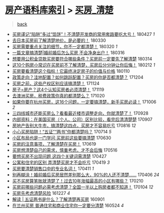 [房产语料库索引](../../README.md)  > [买房_清楚](买房_清楚.md)
====
> [back](../README.md)

- [买房谨记“陷阱”多过“馅饼”！不清楚开发商的常用套路要吃大亏！](http://jkwz.applinzi.com/ittc/7096699817520792592.html#%E4%B9%B0%E6%88%BF%E8%B0%A8%E8%AE%B0%E2%80%9C%E9%99%B7%E9%98%B1%E2%80%9D%E5%A4%9A%E8%BF%87%E2%80%9C%E9%A6%85%E9%A5%BC%E2%80%9D%EF%BC%81%E4%B8%8D%E6%B8%85%E6%A5%9A%E5%BC%80%E5%8F%91%E5%95%86%E7%9A%84%E5%B8%B8%E7%94%A8%E5%A5%97%E8%B7%AF%E8%A6%81%E5%90%83%E5%A4%A7%E4%BA%8F%EF%BC%81) 180427 *1* 
- [去日本买房前了解清楚地价，是必要的！](http://jkwz.applinzi.com/ittc/7086228973615055879.html#%E5%8E%BB%E6%97%A5%E6%9C%AC%E4%B9%B0%E6%88%BF%E5%89%8D%E4%BA%86%E8%A7%A3%E6%B8%85%E6%A5%9A%E5%9C%B0%E4%BB%B7%EF%BC%8C%E6%98%AF%E5%BF%85%E8%A6%81%E7%9A%84%EF%BC%81) 180330  
- [买房需要重点关注的细节，你不一定都清楚！](http://jkwz.applinzi.com/ittc/7082499280600564746.html#%E4%B9%B0%E6%88%BF%E9%9C%80%E8%A6%81%E9%87%8D%E7%82%B9%E5%85%B3%E6%B3%A8%E7%9A%84%E7%BB%86%E8%8A%82%EF%BC%8C%E4%BD%A0%E4%B8%8D%E4%B8%80%E5%AE%9A%E9%83%BD%E6%B8%85%E6%A5%9A%EF%BC%81) 180320 *1* 
- [一篇文章搞清楚|婚前婚后怎么买房 不会净身出户！](http://jkwz.applinzi.com/ittc/7081131565713458193.html#%E4%B8%80%E7%AF%87%E6%96%87%E7%AB%A0%E6%90%9E%E6%B8%85%E6%A5%9A%7C%E5%A9%9A%E5%89%8D%E5%A9%9A%E5%90%8E%E6%80%8E%E4%B9%88%E4%B9%B0%E6%88%BF+%E4%B8%8D%E4%BC%9A%E5%87%80%E8%BA%AB%E5%87%BA%E6%88%B7%EF%BC%81) 180316  
- [想要用公积金贷款买房要符合哪些条件？买房前一定要先了解清楚](http://jkwz.applinzi.com/ittc/7080276896879477771.html#%E6%83%B3%E8%A6%81%E7%94%A8%E5%85%AC%E7%A7%AF%E9%87%91%E8%B4%B7%E6%AC%BE%E4%B9%B0%E6%88%BF%E8%A6%81%E7%AC%A6%E5%90%88%E5%93%AA%E4%BA%9B%E6%9D%A1%E4%BB%B6%EF%BC%9F%E4%B9%B0%E6%88%BF%E5%89%8D%E4%B8%80%E5%AE%9A%E8%A6%81%E5%85%88%E4%BA%86%E8%A7%A3%E6%B8%85%E6%A5%9A) 180314  
- [这10个购房小常识在买房前不了解清楚，买房后分分钟让你后悔！](http://jkwz.applinzi.com/ittc/7068836606167745542.html#%E8%BF%9910%E4%B8%AA%E8%B4%AD%E6%88%BF%E5%B0%8F%E5%B8%B8%E8%AF%86%E5%9C%A8%E4%B9%B0%E6%88%BF%E5%89%8D%E4%B8%8D%E4%BA%86%E8%A7%A3%E6%B8%85%E6%A5%9A%EF%BC%8C%E4%B9%B0%E6%88%BF%E5%90%8E%E5%88%86%E5%88%86%E9%92%9F%E8%AE%A9%E4%BD%A0%E5%90%8E%E6%82%94%EF%BC%81) 180212 *1* 
- [买房要看清楚这个指标！它最终决定房子的价值与价格](http://jkwz.applinzi.com/ittc/7056871029362656273.html#%E4%B9%B0%E6%88%BF%E8%A6%81%E7%9C%8B%E6%B8%85%E6%A5%9A%E8%BF%99%E4%B8%AA%E6%8C%87%E6%A0%87%EF%BC%81%E5%AE%83%E6%9C%80%E7%BB%88%E5%86%B3%E5%AE%9A%E6%88%BF%E5%AD%90%E7%9A%84%E4%BB%B7%E5%80%BC%E4%B8%8E%E4%BB%B7%E6%A0%BC) 180110  
- [政策走向？洼地配置？如何跳跃配置？买房的你是否都清楚？](http://jkwz.applinzi.com/ittc/7043233196546720784.html#%E6%94%BF%E7%AD%96%E8%B5%B0%E5%90%91%EF%BC%9F%E6%B4%BC%E5%9C%B0%E9%85%8D%E7%BD%AE%EF%BC%9F%E5%A6%82%E4%BD%95%E8%B7%B3%E8%B7%83%E9%85%8D%E7%BD%AE%EF%BC%9F%E4%B9%B0%E6%88%BF%E7%9A%84%E4%BD%A0%E6%98%AF%E5%90%A6%E9%83%BD%E6%B8%85%E6%A5%9A%EF%BC%9F) 171204  
- [买房之前，这些产权区别应该搞清楚！](http://jkwz.applinzi.com/ittc/7039422710411691025.html#%E4%B9%B0%E6%88%BF%E4%B9%8B%E5%89%8D%EF%BC%8C%E8%BF%99%E4%BA%9B%E4%BA%A7%E6%9D%83%E5%8C%BA%E5%88%AB%E5%BA%94%E8%AF%A5%E6%90%9E%E6%B8%85%E6%A5%9A%EF%BC%81) 171124  
- [房子=房产？这4个认知买房者必须清楚！](http://jkwz.applinzi.com/ittc/7036979963914355729.html#%E6%88%BF%E5%AD%90%3D%E6%88%BF%E4%BA%A7%EF%BC%9F%E8%BF%994%E4%B8%AA%E8%AE%A4%E7%9F%A5%E4%B9%B0%E6%88%BF%E8%80%85%E5%BF%85%E9%A1%BB%E6%B8%85%E6%A5%9A%EF%BC%81) 171119  
- [去澳洲买房，税费政策你真的都清楚么？](http://jkwz.applinzi.com/ittc/7026483692229362705.html#%E5%8E%BB%E6%BE%B3%E6%B4%B2%E4%B9%B0%E6%88%BF%EF%BC%8C%E7%A8%8E%E8%B4%B9%E6%94%BF%E7%AD%96%E4%BD%A0%E7%9C%9F%E7%9A%84%E9%83%BD%E6%B8%85%E6%A5%9A%E4%B9%88%EF%BC%9F) 171020  
- [如果你要在杭州买房，这16个问题，一定要搞清楚，新手买房必读！](http://jkwz.applinzi.com/ittc/7021044561303045137.html#%E5%A6%82%E6%9E%9C%E4%BD%A0%E8%A6%81%E5%9C%A8%E6%9D%AD%E5%B7%9E%E4%B9%B0%E6%88%BF%EF%BC%8C%E8%BF%9916%E4%B8%AA%E9%97%AE%E9%A2%98%EF%BC%8C%E4%B8%80%E5%AE%9A%E8%A6%81%E6%90%9E%E6%B8%85%E6%A5%9A%EF%BC%8C%E6%96%B0%E6%89%8B%E4%B9%B0%E6%88%BF%E5%BF%85%E8%AF%BB%EF%BC%81) 171006 *2* 
- [三四线城市还能买房么？看看最近楼市调整走向，你就清楚了！](http://jkwz.applinzi.com/ittc/7018364126466950160.html#%E4%B8%89%E5%9B%9B%E7%BA%BF%E5%9F%8E%E5%B8%82%E8%BF%98%E8%83%BD%E4%B9%B0%E6%88%BF%E4%B9%88%EF%BC%9F%E7%9C%8B%E7%9C%8B%E6%9C%80%E8%BF%91%E6%A5%BC%E5%B8%82%E8%B0%83%E6%95%B4%E8%B5%B0%E5%90%91%EF%BC%8C%E4%BD%A0%E5%B0%B1%E6%B8%85%E6%A5%9A%E4%BA%86%EF%BC%81) 170928  
- [内部资料：在美国买房（个人、公司）区别比较，看完后清清楚楚](http://jkwz.applinzi.com/ittc/7010628972805882640.html#%E5%86%85%E9%83%A8%E8%B5%84%E6%96%99%EF%BC%9A%E5%9C%A8%E7%BE%8E%E5%9B%BD%E4%B9%B0%E6%88%BF%EF%BC%88%E4%B8%AA%E4%BA%BA%E3%80%81%E5%85%AC%E5%8F%B8%EF%BC%89%E5%8C%BA%E5%88%AB%E6%AF%94%E8%BE%83%EF%BC%8C%E7%9C%8B%E5%AE%8C%E5%90%8E%E6%B8%85%E6%B8%85%E6%A5%9A%E6%A5%9A) 170907  
- [房地产告别大牛市，搞清楚这四点，买房才不容易吃亏](http://jkwz.applinzi.com/ittc/7002388397648512016.html#%E6%88%BF%E5%9C%B0%E4%BA%A7%E5%91%8A%E5%88%AB%E5%A4%A7%E7%89%9B%E5%B8%82%EF%BC%8C%E6%90%9E%E6%B8%85%E6%A5%9A%E8%BF%99%E5%9B%9B%E7%82%B9%EF%BC%8C%E4%B9%B0%E6%88%BF%E6%89%8D%E4%B8%8D%E5%AE%B9%E6%98%93%E5%90%83%E4%BA%8F) 170816 *12* 
- [小心买房陷阱！“五证”“两书”你都清楚吗？](http://jkwz.applinzi.com/ittc/6990181333635433488.html#%E5%B0%8F%E5%BF%83%E4%B9%B0%E6%88%BF%E9%99%B7%E9%98%B1%EF%BC%81%E2%80%9C%E4%BA%94%E8%AF%81%E2%80%9D%E2%80%9C%E4%B8%A4%E4%B9%A6%E2%80%9D%E4%BD%A0%E9%83%BD%E6%B8%85%E6%A5%9A%E5%90%97%EF%BC%9F) 170714 *5* 
- [小区布局也是一门学问 买房前这些要搞清楚](http://jkwz.applinzi.com/ittc/6984967780355802116.html#%E5%B0%8F%E5%8C%BA%E5%B8%83%E5%B1%80%E4%B9%9F%E6%98%AF%E4%B8%80%E9%97%A8%E5%AD%A6%E9%97%AE+%E4%B9%B0%E6%88%BF%E5%89%8D%E8%BF%99%E4%BA%9B%E8%A6%81%E6%90%9E%E6%B8%85%E6%A5%9A) 170630  
- [买房的注意事项，了解清楚在买房！](http://jkwz.applinzi.com/ittc/6980863785542616068.html#%E4%B9%B0%E6%88%BF%E7%9A%84%E6%B3%A8%E6%84%8F%E4%BA%8B%E9%A1%B9%EF%BC%8C%E4%BA%86%E8%A7%A3%E6%B8%85%E6%A5%9A%E5%9C%A8%E4%B9%B0%E6%88%BF%EF%BC%81) 170619  
- [买房想清楚自己的需求，慎重考虑，才不会后悔](http://jkwz.applinzi.com/ittc/6968361685017428997.html#%E4%B9%B0%E6%88%BF%E6%83%B3%E6%B8%85%E6%A5%9A%E8%87%AA%E5%B7%B1%E7%9A%84%E9%9C%80%E6%B1%82%EF%BC%8C%E6%85%8E%E9%87%8D%E8%80%83%E8%99%91%EF%BC%8C%E6%89%8D%E4%B8%8D%E4%BC%9A%E5%90%8E%E6%82%94) 170516  
- [要想买房不出现问题 这四个关键词需清楚](http://jkwz.applinzi.com/ittc/6961281177129321477.html#%E8%A6%81%E6%83%B3%E4%B9%B0%E6%88%BF%E4%B8%8D%E5%87%BA%E7%8E%B0%E9%97%AE%E9%A2%98+%E8%BF%99%E5%9B%9B%E4%B8%AA%E5%85%B3%E9%94%AE%E8%AF%8D%E9%9C%80%E6%B8%85%E6%A5%9A) 170427  
- [公寓和住宅的区别 弄清楚买房才不会吃亏](http://jkwz.applinzi.com/ittc/6958159723898602501.html#%E5%85%AC%E5%AF%93%E5%92%8C%E4%BD%8F%E5%AE%85%E7%9A%84%E5%8C%BA%E5%88%AB+%E5%BC%84%E6%B8%85%E6%A5%9A%E4%B9%B0%E6%88%BF%E6%89%8D%E4%B8%8D%E4%BC%9A%E5%90%83%E4%BA%8F) 170419 *3* 
- [买房要清楚销售口中的专业名词！](http://jkwz.applinzi.com/ittc/6954844730696401924.html#%E4%B9%B0%E6%88%BF%E8%A6%81%E6%B8%85%E6%A5%9A%E9%94%80%E5%94%AE%E5%8F%A3%E4%B8%AD%E7%9A%84%E4%B8%93%E4%B8%9A%E5%90%8D%E8%AF%8D%EF%BC%81) 170411 *1* 
- [别再糊涂！婚前婚后买房居然差别那么大，90%的人还不清楚……](http://jkwz.applinzi.com/ittc/6953434286203077636.html#%E5%88%AB%E5%86%8D%E7%B3%8A%E6%B6%82%EF%BC%81%E5%A9%9A%E5%89%8D%E5%A9%9A%E5%90%8E%E4%B9%B0%E6%88%BF%E5%B1%85%E7%84%B6%E5%B7%AE%E5%88%AB%E9%82%A3%E4%B9%88%E5%A4%A7%EF%BC%8C90%25%E7%9A%84%E4%BA%BA%E8%BF%98%E4%B8%8D%E6%B8%85%E6%A5%9A%E2%80%A6%E2%80%A6) 170406 *24* 
- [买不买房算笔账就清楚了！过去10年涨幅最高的小区有哪些？](http://jkwz.applinzi.com/ittc/6933003975510197252.html#%E4%B9%B0%E4%B8%8D%E4%B9%B0%E6%88%BF%E7%AE%97%E7%AC%94%E8%B4%A6%E5%B0%B1%E6%B8%85%E6%A5%9A%E4%BA%86%EF%BC%81%E8%BF%87%E5%8E%BB10%E5%B9%B4%E6%B6%A8%E5%B9%85%E6%9C%80%E9%AB%98%E7%9A%84%E5%B0%8F%E5%8C%BA%E6%9C%89%E5%93%AA%E4%BA%9B%EF%BC%9F) 170210  
- [买房前哪些问题必需考虑清楚？全国一半以上购房者都不知道！](http://jkwz.applinzi.com/ittc/6919229371994080261.html#%E4%B9%B0%E6%88%BF%E5%89%8D%E5%93%AA%E4%BA%9B%E9%97%AE%E9%A2%98%E5%BF%85%E9%9C%80%E8%80%83%E8%99%91%E6%B8%85%E6%A5%9A%EF%BC%9F%E5%85%A8%E5%9B%BD%E4%B8%80%E5%8D%8A%E4%BB%A5%E4%B8%8A%E8%B4%AD%E6%88%BF%E8%80%85%E9%83%BD%E4%B8%8D%E7%9F%A5%E9%81%93%EF%BC%81) 170104 *12* 
- [买房先考虑清楚风险](http://jkwz.applinzi.com/ittc/6916258747201881093.html#%E4%B9%B0%E6%88%BF%E5%85%88%E8%80%83%E8%99%91%E6%B8%85%E6%A5%9A%E9%A3%8E%E9%99%A9) 161227 *4* 
- [解读 | 五证两书是什么？了解清楚再买房](http://jkwz.applinzi.com/ittc/6872930675946161156.html#%E8%A7%A3%E8%AF%BB+%7C+%E4%BA%94%E8%AF%81%E4%B8%A4%E4%B9%A6%E6%98%AF%E4%BB%80%E4%B9%88%EF%BC%9F%E4%BA%86%E8%A7%A3%E6%B8%85%E6%A5%9A%E5%86%8D%E4%B9%B0%E6%88%BF) 160901  
- [在兰州买房 普通住宅和商业住宅你一定要分清楚](http://jkwz.applinzi.com/ittc/6835840936500003845.html#%E5%9C%A8%E5%85%B0%E5%B7%9E%E4%B9%B0%E6%88%BF+%E6%99%AE%E9%80%9A%E4%BD%8F%E5%AE%85%E5%92%8C%E5%95%86%E4%B8%9A%E4%BD%8F%E5%AE%85%E4%BD%A0%E4%B8%80%E5%AE%9A%E8%A6%81%E5%88%86%E6%B8%85%E6%A5%9A) 160524 *4* 

